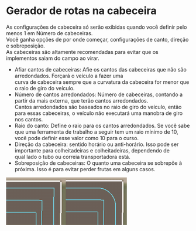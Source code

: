 # Gerador de rotas na cabeceira

  
As configurações de cabeceira só serão exibidas quando você definir pelo menos 1 em Número de cabeceiras.  
Você ganha opções de por onde começar, configurações de canto, direção e sobreposição.  
As cabeceiras são altamente recomendadas para evitar que os implementos saiam do campo ao virar.  


  
- Afiar cantos de cabeceiras: Afie os cantos das cabeceiras que não são arredondados. Forçará o veículo a fazer uma  
curva de cabeceira sempre que a curvatura da cabeceira for menor que o raio de giro do veículo.  
- Número de cantos arredondados: Número de cabeceiras, contando a partir da mais externa, que terão cantos arredondados.  
Cantos arredondados são baseados no raio de giro do veículo, então para essas cabeceiras, o veículo não executará uma manobra de giro nos cantos.  
- Raio do canto: Define o raio para os cantos arredondados. Se você sabe que uma ferramenta de trabalho a seguir tem um raio mínimo de 10, você pode definir esse valor como 10 para o curso.  
- Direção da cabeceira: sentido horário ou anti-horário. Isso pode ser importante para colheitadeiras e colheitadeiras, dependendo de  
qual lado o tubo ou correia transportadora está.  
- Sobreposição de cabeceiras: O quanto uma cabeceira se sobrepõe à próxima. Isso é para evitar perder frutas em alguns casos.  


![Image](../assets/images/sharproundcorner_0_0_330_130.png)

